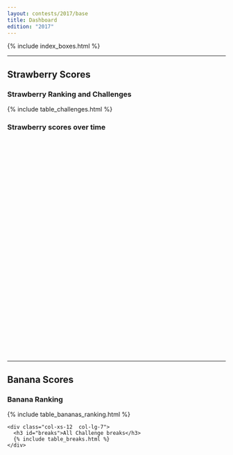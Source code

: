 ```yaml
---
layout: contests/2017/base
title: Dashboard
edition: "2017"
---
```


  {% include index_boxes.html %}

  <hr>


  <div class="row">
    <div class="col-xs-12">
      <h2>Strawberry Scores</h2>
    </div>
  </div>

  <div class="row">
    <div class="col-xs-12">
  	<h3 id="challenges">Strawberry Ranking and Challenges</h3>
  	{% include table_challenges.html %}
    </div>
  </div>

  <div class="row">
    <div class="col-xs-12">
      <h3>Strawberry scores over time</h3>
	  <div class="flot-plot flot-chart" data-flot="{{ site.data.plot | jsonify | xml_escape }}" style="height: 500px;"></div>
    </div>
  </div>

  <hr>

  <div class="row">
    <div class="col-xs-12">
      <h2>Banana Scores</h2>
	</div>
  </div>

  <div class="row">
    <div class="col-xs-12 col-lg-5">
	  <h3 id="bananas">Banana Ranking</h3>
	  {% include table_bananas_ranking.html %}
    </div>

    <div class="col-xs-12  col-lg-7">
	  <h3 id="breaks">All Challenge breaks</h3>
      {% include table_breaks.html %}
    </div>
  </div><!-- row -->
